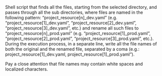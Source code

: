 Shell script that finds all the files, starting from the selected
directory, and passes through all the sub directories, where files are named in the following pattern: “project_resource[n]_dev.yaml” (e.g.
“project_resource[1]_dev.yaml”, “project_resource[2]_dev.yaml”, “project_resource[3]_dev.yaml”, etc.) and rename all such files to
“project_resource[n]_prod.yaml” (e.g. “project_resource[1]_prod.yaml”, “project_resource[2]_prod.yaml”, “project_resource[3]_prod.yaml”, etc.).
During the execution process, in a separate line, write all the file names of both the original and the renamed file, separated by a coma
(e.g.: project_resource[1]_dev.yaml, project_resource[1]_prod.yaml”). 

Pay a close attention that file names may contain white spaces and
localized characters.
